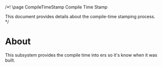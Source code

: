 /*!
\page CompileTimeStamp Compile Time Stamp

This document provides details about the compile-time stamping process.
*/

# About

This subsystem provides the compile time into ers so it's know when it was built.